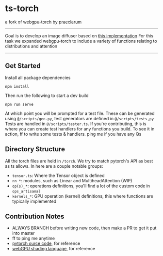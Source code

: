 # ts-torch

a fork of [webgpu-torch](https://github.com/praeclarum/webgpu-torch) by [praeclarum](https://twitter.com/praeclarum)

---

Goal is to develop an image diffuser based on [this implementation](https://github.com/dome272/Diffusion-Models-pytorch)
For this task we expanded webgpu-torch to include a variety of functions relating to distributions and attention

---

## Get Started

Install all package dependencies 

```
npm install
```

Then run the following to start a dev build

```
npm run serve
```

At which point you will be prompted for a test file. These can be generated using `@/scripts/gen.py`, test generators are defined in `@/scripts/tests,py`
Tests are handled in `@/scripts/tester.ts`. If you're contributing, this is where you can create test handlers for any functions you build.
To see it in action, ff to write some tests & handlers. ping me if you have any Qs

## Directory Structure

All the torch files are held in `/torch`. We try to match pytorch's API as best as ts allows. In here are a couple notable groups:
- `tensor.ts`: Where the Tensor object is defined
- `nn_*`: modules, such as Linear and MultiheadAttention (WIP)
- `op(s)_*`: operations definitions, you'll find a lot of the custom code in `ops_artisanal`
- `kernels_*`: GPU operation (kernel) definitions, this where functions are typically implemented

## Contribution Notes
- ALWAYS BRANCH before writing new code, then make a PR to get it put into master
- ff to ping me anytime
- [pytorch ource code](https://github.com/pytorch/pytorch/tree/main), for reference
- [webGPU shading language](https://www.w3.org/TR/WGSL/), for reference
